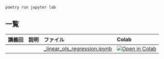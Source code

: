 

```
poetry run jupyter lab
```

## 一覧
|講義回|説明|ファイル|Colab|
|:--|:--|:--|:--|
|||[_linear_ols_regression.ipynb](./_linear_ols_regression.ipynb)|[![Open in Colab](https://colab.research.google.com/assets/colab-badge.svg)](https://colab.research.google.com/github/takeshi-teshima/lecture-supplement-material/blob/features/initial-version/Introduction-to-AI/_simple_linear_ols_regression.ipynb)|